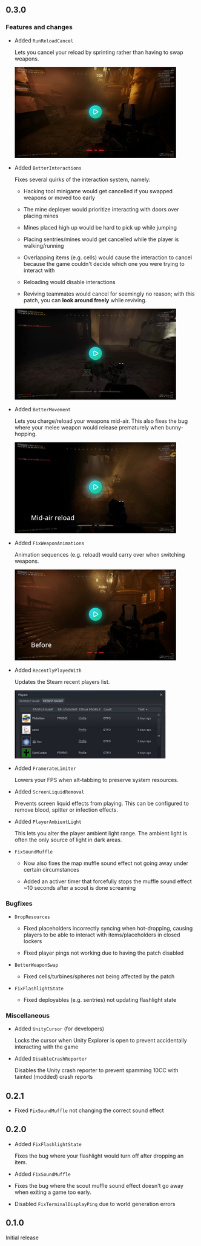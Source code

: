 [//]: # (THIS FILE WAS AUTOMATICALLY GENERATED FROM scripts/readme/CHANGELOG.md)

## 0.3.0

### Features and changes

- Added `RunReloadCancel`

    Lets you cancel your reload by sprinting rather than having to swap weapons.

    <a href="https://i.imgur.com/8XhBKdQ.mp4"><img height="240" src="img/runreloadcancel_thumbnail.jpg"></a>

- Added `BetterInteractions`

    Fixes several quirks of the interaction system, namely:

    - Hacking tool minigame would get cancelled if you swapped weapons or moved too early

    - The mine deployer would prioritize interacting with doors over placing mines

    - Mines placed high up would be hard to pick up while jumping

    - Placing sentries/mines would get cancelled while the player is walking/running

    - Overlapping items (e.g. cells) would cause the interaction to cancel because the game couldn't decide which one you were trying to interact with

    - Reloading would disable interactions

    - Reviving teammates would cancel for seemingly no reason; with this patch, you can **look around freely** while reviving.

    <a href="https://i.imgur.com/Mi7jy8l.mp4"><img height="240" src="img/betterinteractions_thumbnail.jpg"></a>

- Added `BetterMovement`

    Lets you charge/reload your weapons mid-air. This also fixes the bug where your melee weapon would release prematurely when bunny-hopping.

  <a href="https://i.imgur.com/yLqX835.mp4"><img height="240" src="img/bettermovement_thumbnail.jpg"></a>

- Added `FixWeaponAnimations`

    Animation sequences (e.g. reload) would carry over when switching weapons.

    <a href="https://i.imgur.com/atcrG69.mp4"><img height="240" src="img/fixweaponanimations_thumbnail.jpg"></a>

- Added `RecentlyPlayedWith`

    Updates the Steam recent players list.

    <img height="180" src="img/steamrecentplayers.jpg">

- Added `FramerateLimiter`

    Lowers your FPS when alt-tabbing to preserve system resources.

- Added `ScreenLiquidRemoval`

    Prevents screen liquid effects from playing. This can be configured to remove blood, spitter or infection effects.

- Added `PlayerAmbientLight`

    This lets you alter the player ambient light range. The ambient light is often the only source of light in dark areas.

- `FixSoundMuffle`

    - Now also fixes the map muffle sound effect not going away under certain circumstances

    - Added an activer timer that forcefully stops the muffle sound effect ~10 seconds after a scout is done screaming

### Bugfixes

- `DropResources`

    - Fixed placeholders incorrectly syncing when hot-dropping, causing players to be able to interact with items/placeholders in closed lockers

    - Fixed player pings not working due to having the patch disabled

- `BetterWeaponSwap`

    - Fixed cells/turbines/spheres not being affected by the patch

- `FixFlashlightState`

    - Fixed deployables (e.g. sentries) not updating flashlight state

### Miscellaneous

- Added `UnityCursor` (for developers)

    Locks the cursor when Unity Explorer is open to prevent accidentally interacting with the game

- Added `DisableCrashReporter`

    Disables the Unity crash reporter to prevent spamming 10CC with tainted (modded) crash reports

## 0.2.1

- Fixed `FixSoundMuffle` not changing the correct sound effect

## 0.2.0

- Added `FixFlashlightState`

    Fixes the bug where your flashlight would turn off after dropping an item.

- Added `FixSoundMuffle`

- Fixes the bug where the scout muffle sound effect doesn't go away when exiting a game too early.

- Disabled `FixTerminalDisplayPing` due to world generation errors

## 0.1.0

Initial release
